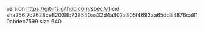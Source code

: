 version https://git-lfs.github.com/spec/v1
oid sha256:7c2628ce82038b738540aa32d4a302a305f4693aa65dd84876ca810abdec7599
size 640
